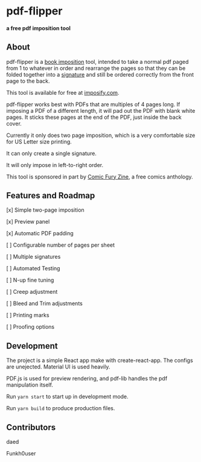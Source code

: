 # pdf-flipper
#### a free pdf imposition tool

## About

pdf-flipper is a <a href="https://en.wikipedia.org/wiki/Imposition">book imposition</a>
tool, intended to take a normal pdf paged from 1 to whatever in order and rearrange
the pages so that they can be folded together into a <a href="https://en.wikipedia.org/wiki/Section_(bookbinding)">signature</a> and still be ordered correctly from the front page to the back.

This tool is available for free at <a href="https://imposify.com/">imposify.com</a>.

pdf-flipper works best with PDFs that are multiples of 4 pages long. If imposing a PDF of a different length, it will pad out the PDF with blank white pages. It sticks these pages at the end of the PDF, just inside the back cover. 

Currently it only does two page imposition, which is a very comfortable size for US Letter size printing. 

It can only create a single signature. 

It will only impose in left-to-right order.

This tool is sponsored in part by <a href="https://cfzine.thecomicseries.com/">Comic Fury Zine</a>, a free comics anthology.

## Features and Roadmap

[x] Simple two-page imposition

[x] Preview panel

[x] Automatic PDF padding

[ ] Configurable number of pages per sheet

[ ] Multiple signatures

[ ] Automated Testing

[ ] N-up fine tuning

[ ] Creep adjustment

[ ] Bleed and Trim adjustments

[ ] Printing marks

[ ] Proofing options

## Development

The project is a simple React app make with create-react-app.  The configs are unejected.   Material UI is used heavily.  

PDF.js is used for preview rendering, and pdf-lib handles the pdf manipulation itself.

Run `yarn start` to start up in development mode.

Run `yarn build` to produce production files.

## Contributors

daed

Funkh0user